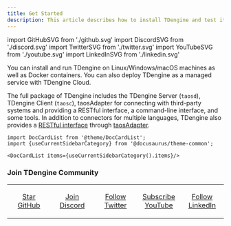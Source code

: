 ```yaml
---
title: Get Started
description: This article describes how to install TDengine and test its performance.
---
```


import GitHubSVG from './github.svg'
import DiscordSVG from './discord.svg'
import TwitterSVG from './twitter.svg'
import YouTubeSVG from './youtube.svg'
import LinkedInSVG from './linkedin.svg'

You can install and run TDengine on Linux/Windows/macOS machines as well as Docker containers. You can also deploy TDengine as a managed service with TDengine Cloud.

The full package of TDengine includes the TDengine Server (`taosd`), TDengine Client (`taosc`), taosAdapter for connecting with third-party systems and providing a RESTful interface, a command-line interface, and some tools. In addition to connectors for multiple languages, TDengine also provides a [RESTful interface](/reference/rest-api) through [taosAdapter](/reference/taosadapter).

```mdx-code-block
import DocCardList from '@theme/DocCardList';
import {useCurrentSidebarCategory} from '@docusaurus/theme-common';

<DocCardList items={useCurrentSidebarCategory().items}/>
```

### Join TDengine Community

<table width="100%">
<tr align="center" style={{border:0}}>
<td width="20%" style={{border:0}}><a href="https://github.com/taosdata/TDengine" target="_blank"><GitHubSVG /><p>Star GitHub</p></a></td>
<td width="20%" style={{border:0}}><a href="https://discord.com/invite/VZdSuUg4pS" target="_blank"><DiscordSVG /><p>Join Discord</p></a></td>
<td width="20%" style={{border:0}}><a href="https://twitter.com/TDengineDB" target="_blank"><TwitterSVG /><p>Follow Twitter</p></a></td>
<td width="20%" style={{border:0}}><a href="https://www.youtube.com/@tdengine" target="_blank"><YouTubeSVG /><p>Subscribe YouTube</p></a></td>
<td width="20%" style={{border:0}}><a href="https://www.linkedin.com/company/tdengine" target="_blank"><LinkedInSVG /><p>Follow LinkedIn</p></a></td>
</tr>
</table>
